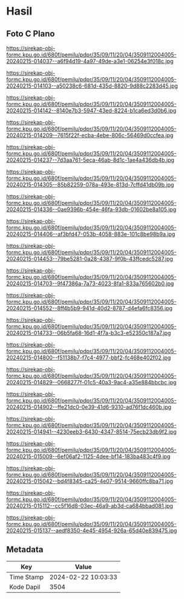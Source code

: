 # Hasil

## Foto C Plano

https://sirekap-obj-formc.kpu.go.id/680f/pemilu/pdpr/35/09/11/20/04/3509112004005-20240215-014037--a6f94d19-4a97-49de-a3e1-06254e3f018c.jpg

https://sirekap-obj-formc.kpu.go.id/680f/pemilu/pdpr/35/09/11/20/04/3509112004005-20240215-014103--a50238c6-681d-435d-8820-9d88c2283d45.jpg

https://sirekap-obj-formc.kpu.go.id/680f/pemilu/pdpr/35/09/11/20/04/3509112004005-20240215-014142--8140e7b3-5947-43ed-8224-b1ca6ed3d0b6.jpg

https://sirekap-obj-formc.kpu.go.id/680f/pemilu/pdpr/35/09/11/20/04/3509112004005-20240215-014209--7615f22f-ecba-4ebe-806c-56469d0ccfea.jpg

https://sirekap-obj-formc.kpu.go.id/680f/pemilu/pdpr/35/09/11/20/04/3509112004005-20240215-014237--7d3aa761-5eca-46ab-8d1c-1ae4a436db4b.jpg

https://sirekap-obj-formc.kpu.go.id/680f/pemilu/pdpr/35/09/11/20/04/3509112004005-20240215-014305--85b82259-078a-493e-813d-7cffd41db09b.jpg

https://sirekap-obj-formc.kpu.go.id/680f/pemilu/pdpr/35/09/11/20/04/3509112004005-20240215-014336--0ae9396b-454e-46fa-93db-01602be8a105.jpg

https://sirekap-obj-formc.kpu.go.id/680f/pemilu/pdpr/35/09/11/20/04/3509112004005-20240215-014406--af3bfd47-053b-4058-883e-101c8be98b9a.jpg

https://sirekap-obj-formc.kpu.go.id/680f/pemilu/pdpr/35/09/11/20/04/3509112004005-20240215-014453--79be5281-0a28-4387-9f0b-43ffcedc5287.jpg

https://sirekap-obj-formc.kpu.go.id/680f/pemilu/pdpr/35/09/11/20/04/3509112004005-20240215-014703--9f47386a-7a73-4023-8fa1-833a765602b0.jpg

https://sirekap-obj-formc.kpu.go.id/680f/pemilu/pdpr/35/09/11/20/04/3509112004005-20240215-014552--8ff4b5b9-941d-40d2-8787-d4efa6fc8356.jpg

https://sirekap-obj-formc.kpu.go.id/680f/pemilu/pdpr/35/09/11/20/04/3509112004005-20240215-014733--06b5fa68-16d1-4f7a-b3c3-e52350c187a7.jpg

https://sirekap-obj-formc.kpu.go.id/680f/pemilu/pdpr/35/09/11/20/04/3509112004005-20240215-014800--f51138b7-f7c4-4977-bbf2-fc468e402f02.jpg

https://sirekap-obj-formc.kpu.go.id/680f/pemilu/pdpr/35/09/11/20/04/3509112004005-20240215-014829--0668277f-01c5-40a3-9ac4-a35e884bbcbc.jpg

https://sirekap-obj-formc.kpu.go.id/680f/pemilu/pdpr/35/09/11/20/04/3509112004005-20240215-014902--ffe21dc0-0e39-41d6-9310-ad76f1dc460b.jpg

https://sirekap-obj-formc.kpu.go.id/680f/pemilu/pdpr/35/09/11/20/04/3509112004005-20240215-014941--4230eeb3-6430-4347-8514-75ecb23db9f2.jpg

https://sirekap-obj-formc.kpu.go.id/680f/pemilu/pdpr/35/09/11/20/04/3509112004005-20240215-015009--6ef06af2-1125-4dee-bf14-183ba483c4f9.jpg

https://sirekap-obj-formc.kpu.go.id/680f/pemilu/pdpr/35/09/11/20/04/3509112004005-20240215-015042--bd4f8345-ca25-4e07-9514-9660ffc8ba71.jpg

https://sirekap-obj-formc.kpu.go.id/680f/pemilu/pdpr/35/09/11/20/04/3509112004005-20240215-015112--cc5f16d8-03ec-46a9-ab3d-ca684bbad081.jpg

https://sirekap-obj-formc.kpu.go.id/680f/pemilu/pdpr/35/09/11/20/04/3509112004005-20240215-015137--aedf8350-4e45-4954-926a-65d40e839475.jpg


## Metadata

| Key        | Value               |
| ---------- | ------------------- |
| Time Stamp | 2024-02-22 10:03:33 |
| Kode Dapil | 3504                |



